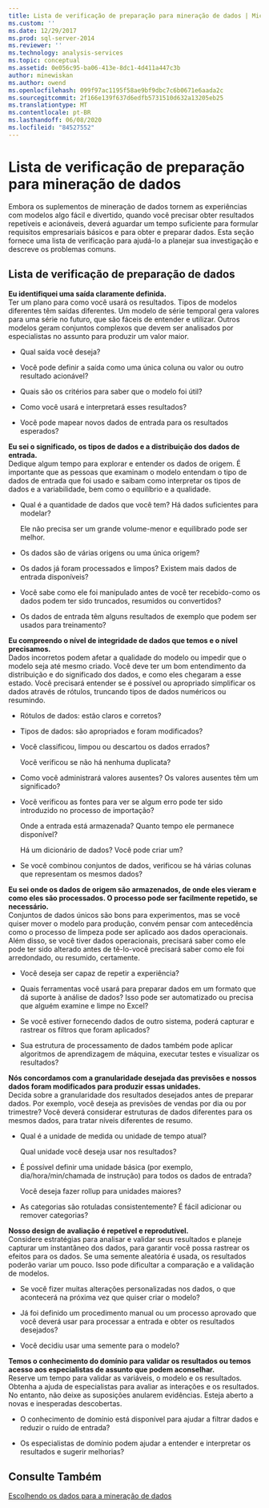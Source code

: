 ```yaml
---
title: Lista de verificação de preparação para mineração de dados | Microsoft Docs
ms.custom: ''
ms.date: 12/29/2017
ms.prod: sql-server-2014
ms.reviewer: ''
ms.technology: analysis-services
ms.topic: conceptual
ms.assetid: 0e056c95-ba06-413e-8dc1-4d411a447c3b
author: minewiskan
ms.author: owend
ms.openlocfilehash: 099f97ac1195f58ae9bf9dbc7c6b0671e6aada2c
ms.sourcegitcommit: 2f166e139f637d6edfb5731510d632a13205eb25
ms.translationtype: MT
ms.contentlocale: pt-BR
ms.lasthandoff: 06/08/2020
ms.locfileid: "84527552"
---
```

# <a name="checklist-of-preparation-for-data-mining"></a>Lista de verificação de preparação para mineração de dados
  Embora os suplementos de mineração de dados tornem as experiências com modelos algo fácil e divertido, quando você precisar obter resultados repetíveis e acionáveis, deverá aguardar um tempo suficiente para formular requisitos empresariais básicos e para obter e preparar dados. Esta seção fornece uma lista de verificação para ajudá-lo a planejar sua investigação e descreve os problemas comuns.  
  
## <a name="checklist-of-data-preparation"></a>Lista de verificação de preparação de dados  
 **Eu identifiquei uma saída claramente definida.**  
 Ter um plano para como você usará os resultados. Tipos de modelos diferentes têm saídas diferentes. Um modelo de série temporal gera valores para uma série no futuro, que são fáceis de entender e utilizar. Outros modelos geram conjuntos complexos que devem ser analisados por especialistas no assunto para produzir um valor maior.  
  
-   Qual saída você deseja?  
  
-   Você pode definir a saída como uma única coluna ou valor ou outro resultado acionável?  
  
-   Quais são os critérios para saber que o modelo foi útil?  
  
-   Como você usará e interpretará esses resultados?  
  
-   Você pode mapear novos dados de entrada para os resultados esperados?  
  
 **Eu sei o significado, os tipos de dados e a distribuição dos dados de entrada.**  
 Dedique algum tempo para explorar e entender os dados de origem. É importante que as pessoas que examinam o modelo entendam o tipo de dados de entrada que foi usado e saibam como interpretar os tipos de dados e a variabilidade, bem como o equilíbrio e a qualidade.  
  
-   Qual é a quantidade de dados que você tem? Há dados suficientes para modelar?  
  
     Ele não precisa ser um grande volume-menor e equilibrado pode ser melhor.  
  
-   Os dados são de várias origens ou uma única origem?  
  
-   Os dados já foram processados e limpos? Existem mais dados de entrada disponíveis?  
  
-   Você sabe como ele foi manipulado antes de você ter recebido-como os dados podem ter sido truncados, resumidos ou convertidos?  
  
-   Os dados de entrada têm alguns resultados de exemplo que podem ser usados para treinamento?  
  
 **Eu compreendo o nível de integridade de dados que temos e o nível precisamos.**  
 Dados incorretos podem afetar a qualidade do modelo ou impedir que o modelo seja até mesmo criado. Você deve ter um bom entendimento da distribuição e do significado dos dados, e como eles chegaram a esse estado. Você precisará entender se é possível ou apropriado simplificar os dados através de rótulos, truncando tipos de dados numéricos ou resumindo.  
  
-   Rótulos de dados: estão claros e corretos?  
  
-   Tipos de dados: são apropriados e foram modificados?  
  
-   Você classificou, limpou ou descartou os dados errados?  
  
     Você verificou se não há nenhuma duplicata?  
  
-   Como você administrará valores ausentes? Os valores ausentes têm um significado?  
  
-   Você verificou as fontes para ver se algum erro pode ter sido introduzido no processo de importação?  
  
     Onde a entrada está armazenada? Quanto tempo ele permanece disponível?  
  
     Há um dicionário de dados? Você pode criar um?  
  
-   Se você combinou conjuntos de dados, verificou se há várias colunas que representam os mesmos dados?  
  
 **Eu sei onde os dados de origem são armazenados, de onde eles vieram e como eles são processados. O processo pode ser facilmente repetido, se necessário.**  
 Conjuntos de dados únicos são bons para experimentos, mas se você quiser mover o modelo para produção, convém pensar com antecedência como o processo de limpeza pode ser aplicado aos dados operacionais. Além disso, se você tiver dados operacionais, precisará saber como ele pode ter sido alterado antes de tê-lo-você precisará saber como ele foi arredondado, ou resumido, certamente.  
  
-   Você deseja ser capaz de repetir a experiência?  
  
-   Quais ferramentas você usará para preparar dados em um formato que dá suporte à análise de dados? Isso pode ser automatizado ou precisa que alguém examine e limpe no Excel?  
  
-   Se você estiver fornecendo dados de outro sistema, poderá capturar e rastrear os filtros que foram aplicados?  
  
-   Sua estrutura de processamento de dados também pode aplicar algoritmos de aprendizagem de máquina, executar testes e visualizar os resultados?  
  
 **Nós concordamos com a granularidade desejada das previsões e nossos dados foram modificados para produzir essas unidades.**  
 Decida sobre a granularidade dos resultados desejados antes de preparar dados. Por exemplo, você deseja as previsões de vendas por dia ou por trimestre? Você deverá considerar estruturas de dados diferentes para os mesmos dados, para tratar níveis diferentes de resumo.  
  
-   Qual é a unidade de medida ou unidade de tempo atual?  
  
     Qual unidade você deseja usar nos resultados?  
  
-   É possível definir uma unidade básica (por exemplo, dia/hora/min/chamada de instrução) para todos os dados de entrada?  
  
     Você deseja fazer rollup para unidades maiores?  
  
-   As categorias são rotuladas consistentemente? É fácil adicionar ou remover categorias?  
  
 **Nosso design de avaliação é repetível e reprodutível.**  
 Considere estratégias para analisar e validar seus resultados e planeje capturar um instantâneo dos dados, para garantir você possa rastrear os efeitos para os dados. Se uma semente aleatória é usada, os resultados poderão variar um pouco. Isso pode dificultar a comparação e a validação de modelos.  
  
-   Se você fizer muitas alterações personalizadas nos dados, o que acontecerá na próxima vez que quiser criar o modelo?  
  
-   Já foi definido um procedimento manual ou um processo aprovado que você deverá usar para processar a entrada e obter os resultados desejados?  
  
-   Você decidiu usar uma semente para o modelo?  
  
 **Temos o conhecimento do domínio para validar os resultados ou temos acesso aos especialistas de assunto que podem aconselhar.**  
 Reserve um tempo para validar as variáveis, o modelo e os resultados. Obtenha a ajuda de especialistas para avaliar as interações e os resultados. No entanto, não deixe as suposições anularem evidências. Esteja aberto a novas e inesperadas descobertas.  
  
-   O conhecimento de domínio está disponível para ajudar a filtrar dados e reduzir o ruído de entrada?  
  
-   Os especialistas de domínio podem ajudar a entender e interpretar os resultados e sugerir melhorias?  
  
## <a name="see-also"></a>Consulte Também  
 [Escolhendo os dados para a mineração de dados](choosing-data-for-data-mining.md)  
  
  
